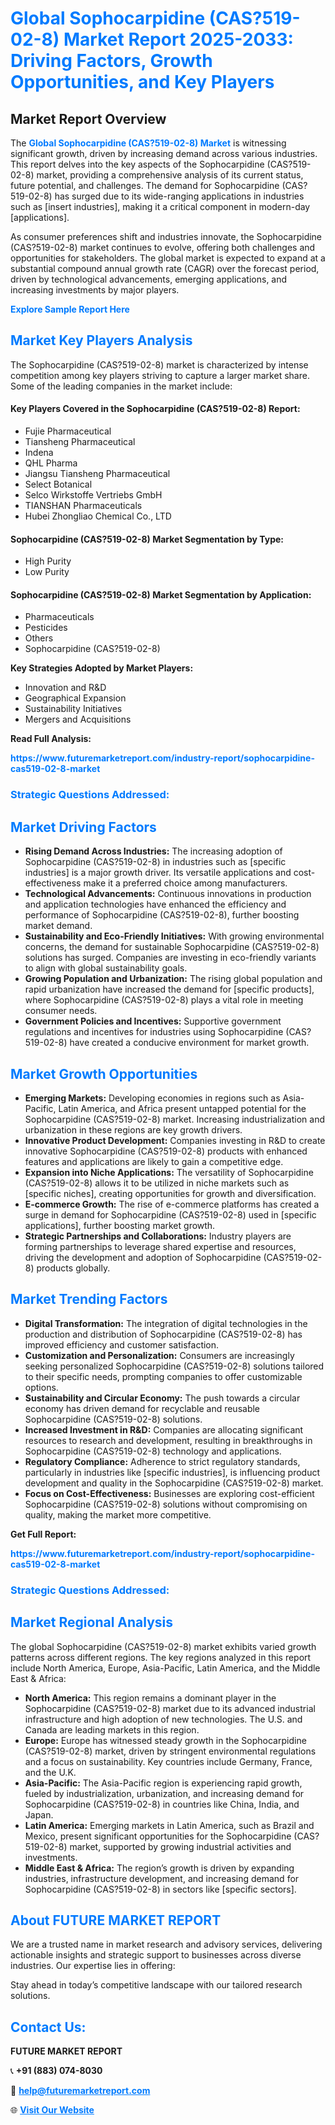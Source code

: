 <h1 style="color: #007BFF;">Global Sophocarpidine (CAS?519-02-8) Market Report 2025-2033: Driving Factors, Growth Opportunities, and Key Players</h1>

<section id="overview">
<h2>Market Report Overview</h2>
<p>The <a href="https://www.futuremarketreport.com/industry-report/sophocarpidine-cas519-02-8-market" style="color: #007BFF; text-decoration: none;"><strong>Global Sophocarpidine (CAS?519-02-8) Market</strong></a> is witnessing significant growth, driven by increasing demand across various industries. This report delves into the key aspects of the Sophocarpidine (CAS?519-02-8) market, providing a comprehensive analysis of its current status, future potential, and challenges. The demand for Sophocarpidine (CAS?519-02-8) has surged due to its wide-ranging applications in industries such as [insert industries], making it a critical component in modern-day [applications].</p>
<p>As consumer preferences shift and industries innovate, the Sophocarpidine (CAS?519-02-8) market continues to evolve, offering both challenges and opportunities for stakeholders. The global market is expected to expand at a substantial compound annual growth rate (CAGR) over the forecast period, driven by technological advancements, emerging applications, and increasing investments by major players.</p>
</section>

<section id="overview">
<p><a href="https://www.futuremarketreport.com/request-sample/reportId=122365" style="color: #007BFF; text-decoration: none;"><strong>Explore Sample Report Here</strong></a></p>
</section>

<section id="key-players">
<h2 style="color: #007BFF;">Market Key Players Analysis</h2>
<p>The Sophocarpidine (CAS?519-02-8) market is characterized by intense competition among key players striving to capture a larger market share. Some of the leading companies in the market include:</p>
<h4>Key Players Covered in the Sophocarpidine (CAS?519-02-8) Report:</h4>
<ul><li>Fujie Pharmaceutical</li><li>Tiansheng Pharmaceutical</li><li>Indena</li><li>QHL Pharma</li><li>Jiangsu Tiansheng Pharmaceutical</li><li>Select Botanical</li><li>Selco Wirkstoffe Vertriebs GmbH</li><li>TIANSHAN Pharmaceuticals</li><li>Hubei Zhongliao Chemical Co., LTD</li></ul>
<h4>Sophocarpidine (CAS?519-02-8) Market Segmentation by Type:</h4>
<ul><li>High Purity</li><li>Low Purity</li></ul>

<h4>Sophocarpidine (CAS?519-02-8) Market Segmentation by Application:</h4>
<ul><li>Pharmaceuticals</li><li>Pesticides</li><li>Others</li><li>Sophocarpidine (CAS?519-02-8)</li></ul>
<p><strong>Key Strategies Adopted by Market Players:</strong></p>
<ul>
<li>Innovation and R&D</li>
<li>Geographical Expansion</li>
<li>Sustainability Initiatives</li>
<li>Mergers and Acquisitions</li>
</ul>
</section>

<section>
<p><strong>Read Full Analysis: </strong></p><a href="https://www.futuremarketreport.com/industry-report/sophocarpidine-cas519-02-8-market" style="color: #007BFF; text-decoration: none;"><strong>https://www.futuremarketreport.com/industry-report/sophocarpidine-cas519-02-8-market</strong></a>
<h3 style="color: #007BFF;">Strategic Questions Addressed:</h3>
</section>

<section id="driving-factors">
<h2 style="color: #007BFF;">Market Driving Factors</h2>
<ul>
<li><strong>Rising Demand Across Industries:</strong> The increasing adoption of Sophocarpidine (CAS?519-02-8) in industries such as [specific industries] is a major growth driver. Its versatile applications and cost-effectiveness make it a preferred choice among manufacturers.</li>
<li><strong>Technological Advancements:</strong> Continuous innovations in production and application technologies have enhanced the efficiency and performance of Sophocarpidine (CAS?519-02-8), further boosting market demand.</li>
<li><strong>Sustainability and Eco-Friendly Initiatives:</strong> With growing environmental concerns, the demand for sustainable Sophocarpidine (CAS?519-02-8) solutions has surged. Companies are investing in eco-friendly variants to align with global sustainability goals.</li>
<li><strong>Growing Population and Urbanization:</strong> The rising global population and rapid urbanization have increased the demand for [specific products], where Sophocarpidine (CAS?519-02-8) plays a vital role in meeting consumer needs.</li>
<li><strong>Government Policies and Incentives:</strong> Supportive government regulations and incentives for industries using Sophocarpidine (CAS?519-02-8) have created a conducive environment for market growth.</li>
</ul>
</section>

<section id="growth-opportunities">
<h2 style="color: #007BFF;">Market Growth Opportunities</h2>
<ul>
<li><strong>Emerging Markets:</strong> Developing economies in regions such as Asia-Pacific, Latin America, and Africa present untapped potential for the Sophocarpidine (CAS?519-02-8) market. Increasing industrialization and urbanization in these regions are key growth drivers.</li>
<li><strong>Innovative Product Development:</strong> Companies investing in R&D to create innovative Sophocarpidine (CAS?519-02-8) products with enhanced features and applications are likely to gain a competitive edge.</li>
<li><strong>Expansion into Niche Applications:</strong> The versatility of Sophocarpidine (CAS?519-02-8) allows it to be utilized in niche markets such as [specific niches], creating opportunities for growth and diversification.</li>
<li><strong>E-commerce Growth:</strong> The rise of e-commerce platforms has created a surge in demand for Sophocarpidine (CAS?519-02-8) used in [specific applications], further boosting market growth.</li>
<li><strong>Strategic Partnerships and Collaborations:</strong> Industry players are forming partnerships to leverage shared expertise and resources, driving the development and adoption of Sophocarpidine (CAS?519-02-8) products globally.</li>
</ul>
</section>

<section id="trending-factors">
<h2 style="color: #007BFF;">Market Trending Factors</h2>
<ul>
<li><strong>Digital Transformation:</strong> The integration of digital technologies in the production and distribution of Sophocarpidine (CAS?519-02-8) has improved efficiency and customer satisfaction.</li>
<li><strong>Customization and Personalization:</strong> Consumers are increasingly seeking personalized Sophocarpidine (CAS?519-02-8) solutions tailored to their specific needs, prompting companies to offer customizable options.</li>
<li><strong>Sustainability and Circular Economy:</strong> The push towards a circular economy has driven demand for recyclable and reusable Sophocarpidine (CAS?519-02-8) solutions.</li>
<li><strong>Increased Investment in R&D:</strong> Companies are allocating significant resources to research and development, resulting in breakthroughs in Sophocarpidine (CAS?519-02-8) technology and applications.</li>
<li><strong>Regulatory Compliance:</strong> Adherence to strict regulatory standards, particularly in industries like [specific industries], is influencing product development and quality in the Sophocarpidine (CAS?519-02-8) market.</li>
<li><strong>Focus on Cost-Effectiveness:</strong> Businesses are exploring cost-efficient Sophocarpidine (CAS?519-02-8) solutions without compromising on quality, making the market more competitive.</li>
</ul>
</section>

<section>
<p><strong>Get Full Report: </strong></p><a href="https://www.futuremarketreport.com/industry-report/sophocarpidine-cas519-02-8-market" style="color: #007BFF; text-decoration: none;"><strong>https://www.futuremarketreport.com/industry-report/sophocarpidine-cas519-02-8-market</strong></a>
<h3 style="color: #007BFF;">Strategic Questions Addressed:</h3>
</section>


<section id="regional-analysis">
<h2 style="color: #007BFF;">Market Regional Analysis</h2>
<p>The global Sophocarpidine (CAS?519-02-8) market exhibits varied growth patterns across different regions. The key regions analyzed in this report include North America, Europe, Asia-Pacific, Latin America, and the Middle East & Africa:</p>
<ul>
<li><strong>North America:</strong> This region remains a dominant player in the Sophocarpidine (CAS?519-02-8) market due to its advanced industrial infrastructure and high adoption of new technologies. The U.S. and Canada are leading markets in this region.</li>
<li><strong>Europe:</strong> Europe has witnessed steady growth in the Sophocarpidine (CAS?519-02-8) market, driven by stringent environmental regulations and a focus on sustainability. Key countries include Germany, France, and the U.K.</li>
<li><strong>Asia-Pacific:</strong> The Asia-Pacific region is experiencing rapid growth, fueled by industrialization, urbanization, and increasing demand for Sophocarpidine (CAS?519-02-8) in countries like China, India, and Japan.</li>
<li><strong>Latin America:</strong> Emerging markets in Latin America, such as Brazil and Mexico, present significant opportunities for the Sophocarpidine (CAS?519-02-8) market, supported by growing industrial activities and investments.</li>
<li><strong>Middle East & Africa:</strong> The region’s growth is driven by expanding industries, infrastructure development, and increasing demand for Sophocarpidine (CAS?519-02-8) in sectors like [specific sectors].</li>
</ul>
</section>

<footer>
<h2 style="color: #007BFF;">About FUTURE MARKET REPORT</h2>
<p>We are a trusted name in market research and advisory services, delivering actionable insights and strategic support to businesses across diverse industries. Our expertise lies in offering:</p>

<p>Stay ahead in today’s competitive landscape with our tailored research solutions.</p>

<h2 style="color: #007BFF;">Contact Us:</h2>
<p><strong>FUTURE MARKET REPORT</strong></p>
<p>📞 <strong>+91 (883) 074-8030</strong></p>
<p>📧 <strong><a href="mailto:help@futuremarketreport.com" style="color: #007BFF;">help@futuremarketreport.com</a></strong></p>
<p>🌐 <strong><a href="https://www.futuremarketreport.com/" style="color: #007BFF;">Visit Our Website</a></strong></p>
</footer>